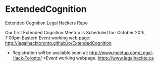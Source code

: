 # ExtendedCognition

Extended Cognition Legal Hackers Repo

Our first Extended Cognition Meetup is Scheduled for: October 20th, 7:00pm Eastern Event working web page: http://legalhacktoronto.github.io/ExtendedCognition

* Registration will be available soon at: http://www.meetup.com/Legal-Hack-Toronto/
*Event working webpage: https://www.legalhackto.ca


